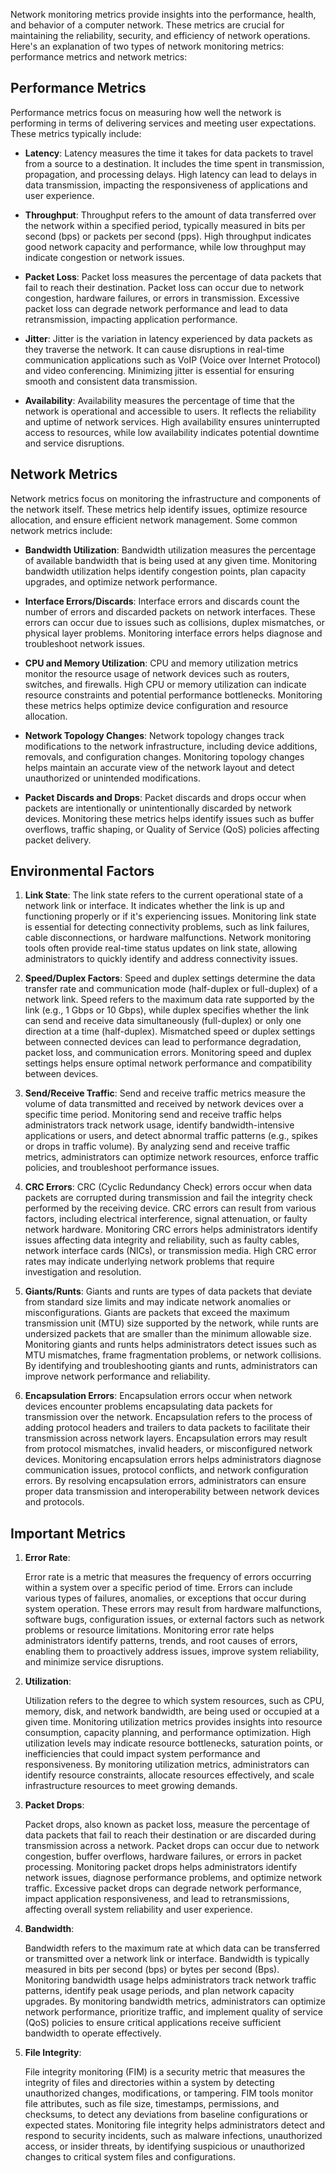 Network monitoring metrics provide insights into the performance, health, and behavior of a computer network. These metrics are crucial for maintaining the reliability, security, and efficiency of network operations. Here's an explanation of two types of network monitoring metrics: performance metrics and network metrics:

## Performance Metrics

Performance metrics focus on measuring how well the network is performing in terms of delivering services and meeting user expectations. These metrics typically include:
    
- **Latency**: Latency measures the time it takes for data packets to travel from a source to a destination. It includes the time spent in transmission, propagation, and processing delays. High latency can lead to delays in data transmission, impacting the responsiveness of applications and user experience.
        
- **Throughput**: Throughput refers to the amount of data transferred over the network within a specified period, typically measured in bits per second (bps) or packets per second (pps). High throughput indicates good network capacity and performance, while low throughput may indicate congestion or network issues.
        
- **Packet Loss**: Packet loss measures the percentage of data packets that fail to reach their destination. Packet loss can occur due to network congestion, hardware failures, or errors in transmission. Excessive packet loss can degrade network performance and lead to data retransmission, impacting application performance.
        
- **Jitter**: Jitter is the variation in latency experienced by data packets as they traverse the network. It can cause disruptions in real-time communication applications such as VoIP (Voice over Internet Protocol) and video conferencing. Minimizing jitter is essential for ensuring smooth and consistent data transmission.
        
- **Availability**: Availability measures the percentage of time that the network is operational and accessible to users. It reflects the reliability and uptime of network services. High availability ensures uninterrupted access to resources, while low availability indicates potential downtime and service disruptions.
        
## Network Metrics

Network metrics focus on monitoring the infrastructure and components of the network itself. These metrics help identify issues, optimize resource allocation, and ensure efficient network management. Some common network metrics include:
    
- **Bandwidth Utilization**: Bandwidth utilization measures the percentage of available bandwidth that is being used at any given time. Monitoring bandwidth utilization helps identify congestion points, plan capacity upgrades, and optimize network performance.
        
- **Interface Errors/Discards**: Interface errors and discards count the number of errors and discarded packets on network interfaces. These errors can occur due to issues such as collisions, duplex mismatches, or physical layer problems. Monitoring interface errors helps diagnose and troubleshoot network issues.
        
- **CPU and Memory Utilization**: CPU and memory utilization metrics monitor the resource usage of network devices such as routers, switches, and firewalls. High CPU or memory utilization can indicate resource constraints and potential performance bottlenecks. Monitoring these metrics helps optimize device configuration and resource allocation.
        
- **Network Topology Changes**: Network topology changes track modifications to the network infrastructure, including device additions, removals, and configuration changes. Monitoring topology changes helps maintain an accurate view of the network layout and detect unauthorized or unintended modifications.
        
- **Packet Discards and Drops**: Packet discards and drops occur when packets are intentionally or unintentionally discarded by network devices. Monitoring these metrics helps identify issues such as buffer overflows, traffic shaping, or Quality of Service (QoS) policies affecting packet delivery.

## Environmental Factors 


1. **Link State**: The link state refers to the current operational state of a network link or interface. It indicates whether the link is up and functioning properly or if it's experiencing issues. Monitoring link state is essential for detecting connectivity problems, such as link failures, cable disconnections, or hardware malfunctions. Network monitoring tools often provide real-time status updates on link state, allowing administrators to quickly identify and address connectivity issues.
    
2. **Speed/Duplex Factors**: Speed and duplex settings determine the data transfer rate and communication mode (half-duplex or full-duplex) of a network link. Speed refers to the maximum data rate supported by the link (e.g., 1 Gbps or 10 Gbps), while duplex specifies whether the link can send and receive data simultaneously (full-duplex) or only one direction at a time (half-duplex). Mismatched speed or duplex settings between connected devices can lead to performance degradation, packet loss, and communication errors. Monitoring speed and duplex settings helps ensure optimal network performance and compatibility between devices.
    
3. **Send/Receive Traffic**: Send and receive traffic metrics measure the volume of data transmitted and received by network devices over a specific time period. Monitoring send and receive traffic helps administrators track network usage, identify bandwidth-intensive applications or users, and detect abnormal traffic patterns (e.g., spikes or drops in traffic volume). By analyzing send and receive traffic metrics, administrators can optimize network resources, enforce traffic policies, and troubleshoot performance issues.
    
4. **CRC Errors**: CRC (Cyclic Redundancy Check) errors occur when data packets are corrupted during transmission and fail the integrity check performed by the receiving device. CRC errors can result from various factors, including electrical interference, signal attenuation, or faulty network hardware. Monitoring CRC errors helps administrators identify issues affecting data integrity and reliability, such as faulty cables, network interface cards (NICs), or transmission media. High CRC error rates may indicate underlying network problems that require investigation and resolution.
    
5. **Giants/Runts**: Giants and runts are types of data packets that deviate from standard size limits and may indicate network anomalies or misconfigurations. Giants are packets that exceed the maximum transmission unit (MTU) size supported by the network, while runts are undersized packets that are smaller than the minimum allowable size. Monitoring giants and runts helps administrators detect issues such as MTU mismatches, frame fragmentation problems, or network collisions. By identifying and troubleshooting giants and runts, administrators can improve network performance and reliability.
    
6. **Encapsulation Errors**: Encapsulation errors occur when network devices encounter problems encapsulating data packets for transmission over the network. Encapsulation refers to the process of adding protocol headers and trailers to data packets to facilitate their transmission across network layers. Encapsulation errors may result from protocol mismatches, invalid headers, or misconfigured network devices. Monitoring encapsulation errors helps administrators diagnose communication issues, protocol conflicts, and network configuration errors. By resolving encapsulation errors, administrators can ensure proper data transmission and interoperability between network devices and protocols.

## Important Metrics

1. **Error Rate**:
    
    Error rate is a metric that measures the frequency of errors occurring within a system over a specific period of time. Errors can include various types of failures, anomalies, or exceptions that occur during system operation. These errors may result from hardware malfunctions, software bugs, configuration issues, or external factors such as network problems or resource limitations. Monitoring error rate helps administrators identify patterns, trends, and root causes of errors, enabling them to proactively address issues, improve system reliability, and minimize service disruptions.
    
2. **Utilization**:
    
    Utilization refers to the degree to which system resources, such as CPU, memory, disk, and network bandwidth, are being used or occupied at a given time. Monitoring utilization metrics provides insights into resource consumption, capacity planning, and performance optimization. High utilization levels may indicate resource bottlenecks, saturation points, or inefficiencies that could impact system performance and responsiveness. By monitoring utilization metrics, administrators can identify resource constraints, allocate resources effectively, and scale infrastructure resources to meet growing demands.
    
3. **Packet Drops**:
    
    Packet drops, also known as packet loss, measure the percentage of data packets that fail to reach their destination or are discarded during transmission across a network. Packet drops can occur due to network congestion, buffer overflows, hardware failures, or errors in packet processing. Monitoring packet drops helps administrators identify network issues, diagnose performance problems, and optimize network traffic. Excessive packet drops can degrade network performance, impact application responsiveness, and lead to retransmissions, affecting overall system reliability and user experience.
    
4. **Bandwidth**:
    
    Bandwidth refers to the maximum rate at which data can be transferred or transmitted over a network link or interface. Bandwidth is typically measured in bits per second (bps) or bytes per second (Bps). Monitoring bandwidth usage helps administrators track network traffic patterns, identify peak usage periods, and plan network capacity upgrades. By monitoring bandwidth metrics, administrators can optimize network performance, prioritize traffic, and implement quality of service (QoS) policies to ensure critical applications receive sufficient bandwidth to operate effectively.
    
5. **File Integrity**:
    
    File integrity monitoring (FIM) is a security metric that measures the integrity of files and directories within a system by detecting unauthorized changes, modifications, or tampering. FIM tools monitor file attributes, such as file size, timestamps, permissions, and checksums, to detect any deviations from baseline configurations or expected states. Monitoring file integrity helps administrators detect and respond to security incidents, such as malware infections, unauthorized access, or insider threats, by identifying suspicious or unauthorized changes to critical system files and configurations.